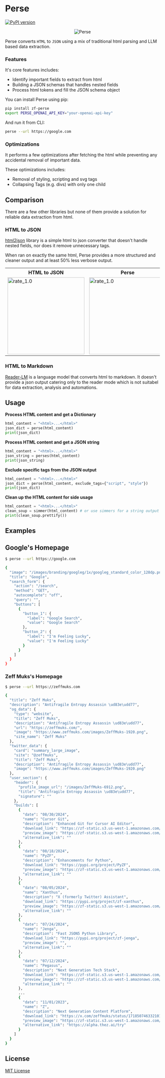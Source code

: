 # Perse

[![PyPI version](https://badge.fury.io/py/zf-perse.svg)](https://badge.fury.io/py/zf-perse)

<p align="center">
  <img src="https://zf-static.s3.us-west-1.amazonaws.com/perse-logo128.png" alt="Perse"/>
</p>

Perse converts `HTML` to `JSON` using a mix of traditional html parsing and LLM based data extraction.

### Features

It's core features includes:

- Identify important fields to extract from html
- Building a JSON schemas that handles nested fields
- Process html tokens and fill the JSON schema object

You can install Perse using pip:

```bash
pip install zf-perse
export PERSE_OPENAI_API_KEY="your-openai-api-key"
```

And run it from CLI:

```bash
perse --url https://google.com
```

### Optimizations

It performs a few optimizations after fetching the html while preventing any accidental removal of important data.

These optimizations includes:

- Removal of styling, scripting and svg tags
- Collapsing Tags (e.g. divs) with only one child

## Comparison

There are a few other libraries but none of them provide a solution for reliable data extraction from html.

### HTML to JSON

[html2json](https://pypi.org/project/html-to-json/) library is a simple html to json converter that doesn't handle nested fields, nor does it remove unnecessary tags.

When ran on exactly the same html, Perse provides a more structured and cleaner output and at least 50% less verbose output.

<table>
<tr>
<th>HTML to JSON</th>
<th>Perse</th>
</tr>
<tr>
<td>
    <img src="https://zf-static.s3.us-west-1.amazonaws.com/perse-output-htmltojson.png" width="250px" alt="rate_1.0">
</td>
<td>
    <img src="https://zf-static.s3.us-west-1.amazonaws.com/perse-output-perse.png" width="250px" alt="rate_1.0">
</td>
</tr>
</table>

### HTML to Markdown

[Reader-LM](https://jina.ai/news/reader-lm-small-language-models-for-cleaning-and-converting-html-to-markdown/) is a language model that converts html to markdown. It doesn't provide a json output catering only to the reader mode which is not suitabel for data extraction, analysis and automations.

## Usage

**Process HTML content and get a Dictionary**

```python
html_content = "<html>...</html>"
json_dict = perse(html_content)
print(json_dict)
```

**Process HTML content and get a JSON string**

```python
html_content = "<html>...</html>"
json_string = perses(html_content)
print(json_string)
```

**Exclude specific tags from the JSON output**

```python
html_content = "<html>...</html>"
json_dict = perse(html_content, exclude_tags={"script", "style"})
print(json_dict)
```

**Clean up the HTML content for side usage**

```python
html_content = "<html>...</html>"
clean_soup = simmer(html_content) # or use simmers for a string output
print(clean_soup.prettify())
```

## Examples

## Google's Homepage

```bash
$ perse --url https://google.com

{
  "image": "/images/branding/googleg/1x/googleg_standard_color_128dp.png",
  "title": "Google",
  "search_form": {
    "action": "/search",
    "method": "GET",
    "autocomplete": "off",
    "query": "",
    "buttons": [
      {
        "button_1": {
          "label": "Google Search",
          "value": "Google Search"
        },
        "button_2": {
          "label": "I'm Feeling Lucky",
          "value": "I'm Feeling Lucky"
        }
      }
    ]
  }
}
```

### Zeff Muks's Homepage

```bash
$ perse --url https://zeffmuks.com

{
  "title": "Zeff Muks",
  "description": "Antifragile Entropy Assassin \ud83e\udd77",
  "og_data": {
    "type": "website",
    "title": "Zeff Muks",
    "description": "Antifragile Entropy Assassin \ud83e\udd77",
    "url": "https://zeffmuks.com/",
    "image": "https://www.zeffmuks.com/images/ZeffMuks-1920.png",
    "site_name": "Zeff Muks"
  },
  "twitter_data": {
    "card": "summary_large_image",
    "site": "@zeffmuks",
    "title": "Zeff Muks",
    "description": "Antifragile Entropy Assassin \ud83e\udd77",
    "image": "https://www.zeffmuks.com/images/ZeffMuks-1920.png"
  },
  "user_section": {
    "header": {
      "profile_image_url": "/images/ZeffMuks-6912.png",
      "title": "Antifragile Entropy Assassin \ud83e\udd77",
      "signature": ""
    },
    "builds": [
      {
        "date": "08/30/2024",
        "name": "Cursor Git",
        "description": "Enhanced Git for Cursor AI Editor",
        "download_link": "https://zf-static.s3.us-west-1.amazonaws.com/cursor-git-0.1.12.vsix",
        "preview_image": "https://zf-static.s3.us-west-1.amazonaws.com/cursor-git-logo128.png",
        "alternative_link": ""
      },
      {
        "date": "08/18/2024",
        "name": "PyZF",
        "description": "Enhancements for Python",
        "download_link": "https://pypi.org/project/PyZF",
        "preview_image": "https://zf-static.s3.us-west-1.amazonaws.com/pyzf-logo128.png",
        "alternative_link": ""
      },
      {
        "date": "08/05/2024",
        "name": "Xanthus",
        "description": "X (formerly Twitter) Assistant",
        "download_link": "https://pypi.org/project/zf-xanthus",
        "preview_image": "https://zf-static.s3.us-west-1.amazonaws.com/xanthus-logo128.png",
        "alternative_link": ""
      },
      {
        "date": "07/24/2024",
        "name": "Jenga",
        "description": "Fast JSON5 Python Library",
        "download_link": "https://pypi.org/project/zf-jenga",
        "preview_image": "",
        "alternative_link": ""
      },
      {
        "date": "07/12/2024",
        "name": "Pegasus",
        "description": "Next Generation Tech Stack",
        "download_link": "https://zf-static.s3.us-west-1.amazonaws.com/pegasus.zip",
        "preview_image": "https://zf-static.s3.us-west-1.amazonaws.com/pegasus-logo128.png",
        "alternative_link": ""
      },
      ...
      {
        "date": "11/01/2023",
        "name": "Z",
        "description": "Next Generation Content Platform",
        "download_link": "https://x.com/zeffmuks/status/1718507463321010429",
        "preview_image": "https://zf-static.s3.us-west-1.amazonaws.com/z-logo128.png",
        "alternative_link": "https://alpha.thez.ai/try"
      }
    ]
  }
}
```

## License

[MIT License](./LICENSE)

